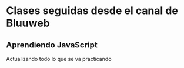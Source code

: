 # Clases seguidas desde el canal de Bluuweb
## Aprendiendo JavaScript

Actualizando todo lo que se va practicando